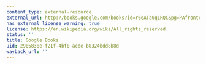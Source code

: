 ```yaml
---
content_type: external-resource
external_url: http://books.google.com/books?id=r6eATa0q1RQC&pg=PAfrontcover
has_external_license_warning: true
license: https://en.wikipedia.org/wiki/All_rights_reserved
status: ''
title: Google Books
uid: 2905838e-f21f-4bf0-acde-b8324bdd8b8d
wayback_url: ''
---
```

